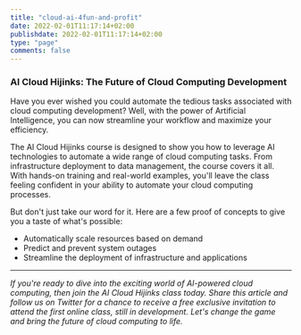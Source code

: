 ```yaml
---
title: "cloud-ai-4fun-and-profit"
date: 2022-02-01T11:17:14+02:00
publishdate: 2022-02-01T11:17:14+02:00
type: "page"
comments: false
---
```


### AI Cloud Hijinks: The Future of Cloud Computing Development

Have you ever wished you could automate the tedious tasks associated with cloud computing development? Well, with the power of Artificial Intelligence, you can now streamline your workflow and maximize your efficiency.

The AI Cloud Hijinks course is designed to show you how to leverage AI technologies to automate a wide range of cloud computing tasks. From infrastructure deployment to data management, the course covers it all. With hands-on training and real-world examples, you'll leave the class feeling confident in your ability to automate your cloud computing processes.

But don't just take our word for it. Here are a few proof of concepts to give you a taste of what's possible:
- Automatically scale resources based on demand
- Predict and prevent system outages
- Streamline the deployment of infrastructure and applications

---

*If you're ready to dive into the exciting world of AI-powered cloud computing, then join the AI Cloud Hijinks class today. Share this article and follow us on Twitter for a chance to receive a free exclusive invitation to attend the first online class, still in development. Let's change the game and bring the future of cloud computing to life.*
